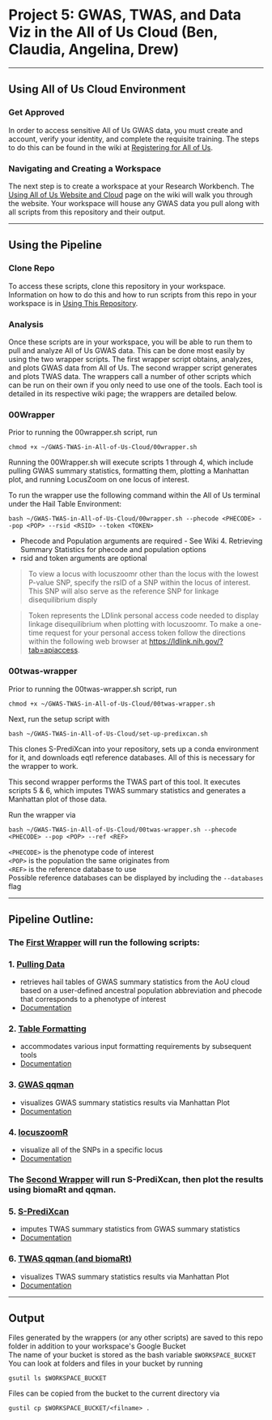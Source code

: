 # Project 5: GWAS, TWAS, and Data Viz in the All of Us Cloud (Ben, Claudia, Angelina, Drew)
***
## Using All of Us Cloud Environment
### Get Approved
In order to access sensitive All of Us GWAS data, you must create and account, verify your identity, and complete the requisite training. The steps to do this can be found in the wiki at [Registering for All of Us](https://github.com/bmoginot/GWAS-TWAS-in-All-of-Us-Cloud/wiki/1.-Registering-for-All-of-Us).

### Navigating and Creating a Workspace
The next step is to create a workspace at your Research Workbench. The [Using All of Us Website and Cloud](https://github.com/bmoginot/GWAS-TWAS-in-All-of-Us-Cloud/wiki/2.-Using-All-of-Us-Website-and-Cloud) page on the wiki will walk you through the website. 
Your workspace will house any GWAS data you pull along with all scripts from this repository and their output.
***
## Using the Pipeline
### Clone Repo
To access these scripts, clone this repository in your workspace. Information on how to do this and how to run scripts from this repo in your workspace is in [Using This Repository](https://github.com/bmoginot/GWAS-TWAS-in-All-of-Us-Cloud/wiki/3.-Using-This-Repository).

### Analysis 
Once these scripts are in your workspace, you will be able to run them to pull and analyze All of Us GWAS data. This can be done most easily by using the two wrapper scripts. The first wrapper script obtains, analyzes, and plots GWAS data from All of Us. The second wrapper script generates and plots TWAS data. The wrappers call a number of other scripts which can be run on their own if you only need to use one of the tools. Each tool is detailed in its respective wiki page; the wrappers are detailed below.

### 00Wrapper
Prior to running the 00wrapper.sh script, run
```
chmod +x ~/GWAS-TWAS-in-All-of-Us-Cloud/00wrapper.sh
```

Running the 00Wrapper.sh will execute scripts 1 through 4, which include pulling GWAS summary statistics, formatting them, plotting a Manhattan plot, and running LocusZoom on one locus of interest.

To run the wrapper use the following command within the All of Us terminal under the Hail Table Environment:
```
bash ~/GWAS-TWAS-in-All-of-Us-Cloud/00wrapper.sh --phecode <PHECODE> --pop <POP> --rsid <RSID> --token <TOKEN>
```

- Phecode and Population arguments are required - See Wiki 4. Retrieving Summary Statistics for phecode and population options
- rsid and token arguments are optional
> To view a locus with locuszoomr other than the locus with the lowest P-value SNP, specify the rsID of a SNP within the locus of interest. This SNP will also serve as the reference SNP for linkage disequilibrium disply

> Token represents the LDlink personal access code needed to display linkage disequilibrium when plotting with locuszoomr. To make a one-time request for your personal access token follow the directions within the following web browser at https://ldlink.nih.gov/?tab=apiaccess.

### 00twas-wrapper
Prior to running the 00twas-wrapper.sh script, run
```
chmod +x ~/GWAS-TWAS-in-All-of-Us-Cloud/00twas-wrapper.sh
```

Next, run the setup script with
```
bash ~/GWAS-TWAS-in-All-of-Us-Cloud/set-up-predixcan.sh
```  
This clones S-PrediXcan into your repository, sets up a conda environment for it, and downloads eqtl reference databases. All of this is necessary for the wrapper to work.

This second wrapper performs the TWAS part of this tool. It executes scripts 5 & 6, which imputes TWAS summary statistics and generates a Manhattan plot of those data.

Run the wrapper via
```
bash ~/GWAS-TWAS-in-All-of-Us-Cloud/00twas-wrapper.sh --phecode <PHECODE> --pop <POP> --ref <REF>
```

`<PHECODE>` is the phenotype code of interest  
`<POP>` is the population the same originates from  
`<REF>` is the reference database to use  
Possible reference databases can be displayed by including the `--databases` flag
***
## Pipeline Outline: 
### The [First Wrapper](https://github.com/bmoginot/GWAS-TWAS-in-All-of-Us-Cloud/blob/main/00wrapper.sh) will run the following scripts:
  ### 1. [Pulling Data](https://github.com/bmoginot/GWAS-TWAS-in-All-of-Us-Cloud/blob/main/01pull_data.py)
  - retrieves hail tables of GWAS summary statistics from the AoU cloud based on a user-defined ancestral population abbreviation and phecode that corresponds to a phenotype of interest
  - [Documentation](https://github.com/bmoginot/GWAS-TWAS-in-All-of-Us-Cloud/wiki/4.-Retrieve-Summary-Statistics#pulling-all-of-us-gwas-summary-statistics-from-the-cloud)
  ### 2. [Table Formatting](https://github.com/bmoginot/GWAS-TWAS-in-All-of-Us-Cloud/blob/main/02table_format.R)
  - accommodates various input formatting requirements by subsequent tools
  - [Documentation](https://github.com/bmoginot/GWAS-TWAS-in-All-of-Us-Cloud/wiki/4.-Retrieve-Summary-Statistics#formatting-all-of-us-gwas-summary-statistics-for-qqman-locuszoomr-and-s-predixcan-input)
  ### 3. [GWAS qqman](https://github.com/bmoginot/GWAS-TWAS-in-All-of-Us-Cloud/blob/main/03gwas_qqman.R)
  - visualizes GWAS summary statistics results via Manhattan Plot
  - [Documentation](https://github.com/bmoginot/GWAS-TWAS-in-All-of-Us-Cloud/wiki/5.-qqman-for-GWAS-summary-statistic-data)
  ### 4. [locuszoomR](https://github.com/bmoginot/GWAS-TWAS-in-All-of-Us-Cloud/blob/main/04locuszoom.R)
  -  visualize all of the SNPs in a specific locus
  -  [Documentation](https://github.com/bmoginot/GWAS-TWAS-in-All-of-Us-Cloud/wiki/6.-Locuszoomr)


### The [Second Wrapper](https://github.com/bmoginot/GWAS-TWAS-in-All-of-Us-Cloud/blob/main/00twas-wrapper.sh) will run S-PrediXcan, then plot the results using biomaRt and qqman.
  ### 5. [S-PrediXcan](https://github.com/bmoginot/GWAS-TWAS-in-All-of-Us-Cloud/blob/main/05run-predixcan.py)
  - imputes TWAS summary statistics from GWAS summary statistics
  - [Documentation](https://github.com/bmoginot/GWAS-TWAS-in-All-of-Us-Cloud/wiki/7.-S%E2%80%90PrediXcan)
  ### 6. [TWAS qqman (and biomaRt)](https://github.com/bmoginot/GWAS-TWAS-in-All-of-Us-Cloud/blob/main/06twas_qqman.R)
  - visualizes TWAS summary statistics results via Manhattan Plot
  - [Documentation](https://github.com/bmoginot/GWAS-TWAS-in-All-of-Us-Cloud/wiki/8.-biomaRt-and-qqman-for-TWAS-summary-statistics)
***
## Output
Files generated by the wrappers (or any other scripts) are saved to this repo folder in addition to your workspace's Google Bucket  
The name of your bucket is stored as the bash variable `$WORKSPACE_BUCKET`  
You can look at folders and files in your bucket by running
```
gsutil ls $WORKSPACE_BUCKET
```

Files can be copied from the bucket to the current directory via
```
gustil cp $WORKSPACE_BUCKET/<filname> .
```
